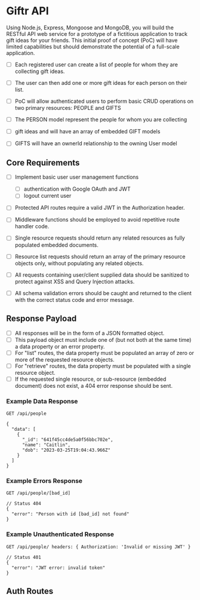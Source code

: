 # Giftr API

Using Node.js, Express, Mongoose and MongoDB, you will build the RESTful API web service for a prototype of a fictitious application to track gift ideas for your friends. This initial proof of concept (PoC) will have limited capabilities but should demonstrate the potential of a full-scale application.

- [ ] Each registered user can create a list of people for whom they are collecting gift ideas.
- [ ] The user can then add one or more gift ideas for each person on their list.

- [ ] PoC will allow authenticated users to perform basic CRUD operations on two primary resources: PEOPLE and GIFTS
- [ ] The PERSON model represent the people for whom you are collecting
- [ ] gift ideas and will have an array of embedded GIFT models
- [ ] GIFTS will have an ownerId relationship to the owning User model

## Core Requirements

- [ ] Implement basic user user management functions

  - [ ] authentication with Google OAuth and JWT
  - [ ] logout current user

- [ ] Protected API routes require a valid JWT in the Authorization header.

- [ ] Middleware functions should be employed to avoid repetitive route handler code.

- [ ] Single resource requests should return any related resources as fully populated embedded documents.

- [ ] Resource list requests should return an array of the primary resource objects only, without populating any related objects.

- [ ] All requests containing user/client supplied data should be sanitized to protect against XSS and Query Injection attacks.

- [ ] All schema validation errors should be caught and returned to the client with the correct status code and error message.

## Response Payload

- [ ] All responses will be in the form of a JSON formatted object.
- [ ] This payload object must include one of (but not both at the same time) a data property or an error property.
- [ ] For "list" routes, the data property must be populated an array of zero or more of the requested resource objects.
- [ ] For "retrieve" routes, the data property must be populated with a single resource object.
- [ ] If the requested single resource, or sub-resource (embedded document) does not exist, a 404 error response should be sent.

### Example Data Response

`GET /api/people`

```
{
  "data": [
    {
      "_id": "641f45cc4de5a0f56bbc702e",
      "name": "Caitlin",
      "dob": "2023-03-25T19:04:43.966Z"
    }
  ]
}
```

### Example Errors Response

`GET /api/people/[bad_id]`

```
// Status 404
{
  "error": "Person with id [bad_id] not found"
}
```

### Example Unauthenticated Response

`GET /api/people/ headers: { Authorization: 'Invalid or missing JWT' }`

```
// Status 401
{
  "error": "JWT error: invalid token"
}
```

## Auth Routes
